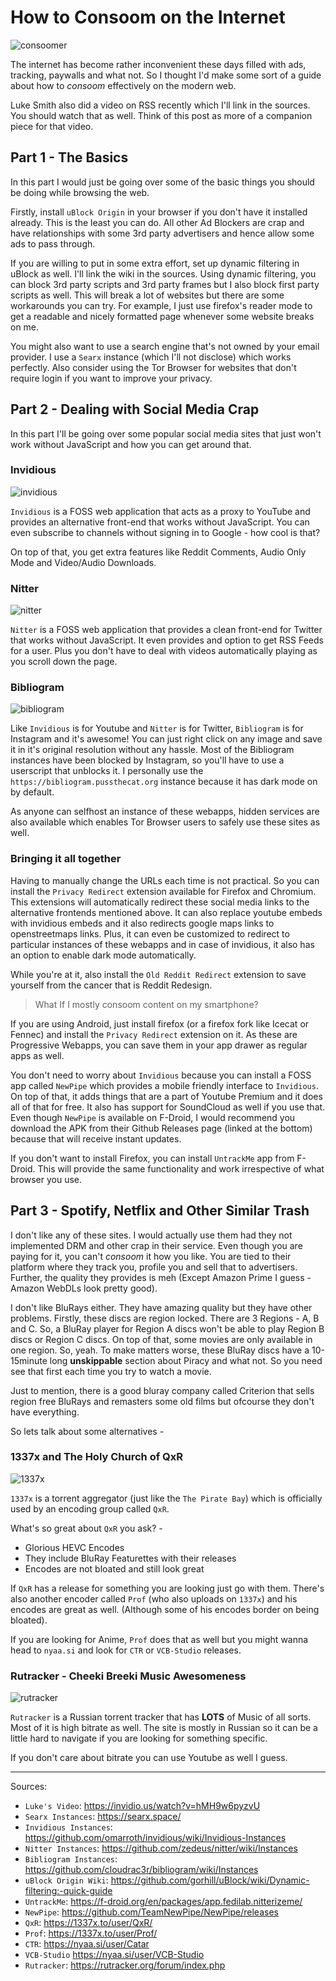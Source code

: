 # How to Consoom on the Internet

<picture>
  <img src="/images/consoomer.png" alt="consoomer">
</picture>

The internet has become rather inconvenient these days filled with ads, tracking, paywalls and what not.
So I thought I'd make some sort of a guide about how to *consoom* effectively on the modern web.

Luke Smith also did a video on RSS recently which I'll link in the sources. You should watch that as well.
Think of this post as more of a companion piece for that video.

## Part 1 - The Basics

In this part I would just be going over some of the basic things you should be doing while browsing the web.

Firstly, install `uBlock Origin` in your browser if you don't have it installed already. This is the least you can do.
All other Ad Blockers are crap and have relationships with some 3rd party advertisers and hence allow some ads to pass through.

If you are willing to put in some extra effort, set up dynamic filtering in uBlock as well. I'll link the wiki in the sources.
Using dynamic filtering, you can block 3rd party scripts and 3rd party frames but I also block first party scripts as well.
This will break a lot of websites but there are some workarounds you can try.
For example, I just use firefox's reader mode to get a readable and nicely formatted page whenever some website breaks on me.

You might also want to use a search engine that's not owned by your email provider. I use a `Searx` instance (which I'll not disclose) which works perfectly.
Also consider using the Tor Browser for websites that don't require login if you want to improve your privacy.

## Part 2 - Dealing with Social Media Crap

In this part I'll be going over some popular social media sites that just won't work without JavaScript and how you can get around that.

### Invidious

<picture>
  <img src="/images/invidious.png" alt="invidious">
</picture>

`Invidious` is a FOSS web application that acts as a proxy to YouTube and provides an alternative front-end that works without JavaScript.
You can even subscribe to channels without signing in to Google - how cool is that?

On top of that, you get extra features like Reddit Comments, Audio Only Mode and Video/Audio Downloads.

### Nitter

<picture>
  <img src="/images/nitter.png" alt="nitter">
</picture>

`Nitter` is a FOSS web application that provides a clean front-end for Twitter that works without JavaScript.
It even provides and option to get RSS Feeds for a user. Plus you don't have to deal with videos automatically playing as you scroll down the page.

### Bibliogram

<picture>
  <img src="/images/bibliogram.png" alt="bibliogram">
</picture>

Like `Invidious` is for Youtube and `Nitter` is for Twitter, `Bibliogram` is for Instagram and it's awesome!
You can just right click on any image and save it in it's original resolution without any hassle.
Most of the Bibliogram instances have been blocked by Instagram, so you'll have to use a userscript that unblocks it.
I personally use the `https://bibliogram.pussthecat.org` instance because it has dark mode on by default.

As anyone can selfhost an instance of these webapps, hidden services are also available which enables Tor Browser users to safely use these sites as well.

### Bringing it all together

Having to manually change the URLs each time is not practical. So you can install the `Privacy Redirect` extension available for Firefox and Chromium. This extensions will automatically redirect
these social media links to the alternative frontends mentioned above. It can also replace youtube embeds with invidious embeds and it also redirects google maps links to openstreetmaps links.
Plus, it can even be customized to redirect to particular instances of these webapps and in case of invidious, it also has an option to enable dark mode automatically.

While you're at it, also install the `Old Reddit Redirect` extension to save yourself from the cancer that is Reddit Redesign.

<blockquote>
    What If I mostly consoom content on my smartphone?
</blockquote>

If you are using Android, just install firefox (or a firefox fork like Icecat or Fennec) and install the `Privacy Redirect` extension on it.
As these are Progressive Webapps, you can save them in your app drawer as regular apps as well.

You don't need to worry about `Invidious` because you can install a FOSS app called `NewPipe` which provides a mobile friendly interface to `Invidious`.
On top of that, it adds things that are a part of Youtube Premium and it does all of that for free. It also has support for SoundCloud as well if you use that.
Even though `NewPipe` is available on F-Droid, I would recommend you download the APK from their Github Releases page (linked at the bottom) because that will receive instant updates.

If you don't want to install Firefox, you can install `UntrackMe` app from F-Droid. This will provide the same functionality and work irrespective of what browser you use.

## Part 3 - Spotify, Netflix and Other Similar Trash

I don't like any of these sites. I would actually use them had they not implemented DRM and other crap in their service.
Even though you are paying for it, you can't *consoom* it how you like. You are tied to their platform where they track you, profile you and sell that to advertisers.
Further, the quality they provides is meh (Except Amazon Prime I guess - Amazon WebDLs look pretty good).

I don't like BluRays either. They have amazing quality but they have other problems. Firstly, these discs are region locked. There are 3 Regions - A, B and C.
So, a BluRay player for Region A discs won't be able to play Region B discs or Region C discs. On top of that, some movies are only available in one region. So, yeah.
To make matters worse, these BluRay discs have a 10-15minute long **unskippable** section about Piracy and what not. So you need see that first each time you try to watch a movie.

Just to mention, there is a good bluray company called Criterion that sells region free BluRays and remasters some old films but ofcourse they don't have everything.

So lets talk about some alternatives -

### 1337x and The Holy Church of QxR

<picture>
  <img src="/images/1337x.png" alt="1337x">
</picture>

`1337x` is a torrent aggregator (just like the `The Pirate Bay`) which is officially used by an encoding group called `QxR`.

What's so great about `QxR` you ask? -

- Glorious HEVC Encodes
- They include BluRay Featurettes with their releases
- Encodes are not bloated and still look great

If `QxR` has a release for something you are looking just go with them. There's also another encoder called `Prof` (who also uploads on `1337x`) and his encodes are great as well.
(Although some of his encodes border on being bloated).

If you are looking for Anime, `Prof` does that as well but you might wanna head to `nyaa.si` and look for `CTR` or `VCB-Studio` releases.

### Rutracker - Cheeki Breeki Music Awesomeness

<picture>
  <img src="/images/rutracker.png" alt="rutracker">
</picture>

`Rutracker` is a Russian torrent tracker that has **LOTS** of Music of all sorts. Most of it is high bitrate as well.
The site is mostly in Russian so it can be a little hard to navigate if you are looking for something specific.

If you don't care about bitrate you can use Youtube as well I guess.

---

Sources:

- `Luke's Video`: <https://invidio.us/watch?v=hMH9w6pyzvU>
- `Searx Instances`: <https://searx.space/>
- `Invidious Instances`: <https://github.com/omarroth/invidious/wiki/Invidious-Instances>
- `Nitter Instances`: <https://github.com/zedeus/nitter/wiki/Instances>
- `Bibliogram Instances`: <https://github.com/cloudrac3r/bibliogram/wiki/Instances>
- `uBlock Origin Wiki`: <https://github.com/gorhill/uBlock/wiki/Dynamic-filtering:-quick-guide>
- `UntrackMe`: <https://f-droid.org/en/packages/app.fedilab.nitterizeme/>
- `NewPipe`: <https://github.com/TeamNewPipe/NewPipe/releases>
- `QxR`: <https://1337x.to/user/QxR/>
- `Prof`: <https://1337x.to/user/Prof/>
- `CTR`: <https://nyaa.si/user/Catar>
- `VCB-Studio` <https://nyaa.si/user/VCB-Studio>
- `Rutracker`: <https://rutracker.org/forum/index.php>
